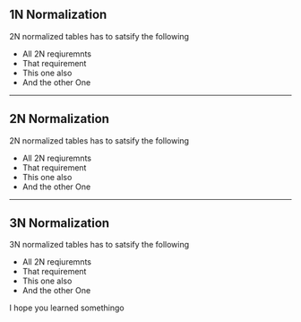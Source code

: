 ## 1N Normalization
2N normalized tables has to satsify the following
- All 2N reqiuremnts
- That requirement
- This one also
- And the other One
---

## 2N Normalization
2N normalized tables has to satsify the following
- All 2N reqiuremnts
- That requirement
- This one also
- And the other One
---

## 3N Normalization
3N normalized tables has to satsify the following
- All 2N reqiuremnts
- That requirement
- This one also
- And the other One

I hope you learned somethingo